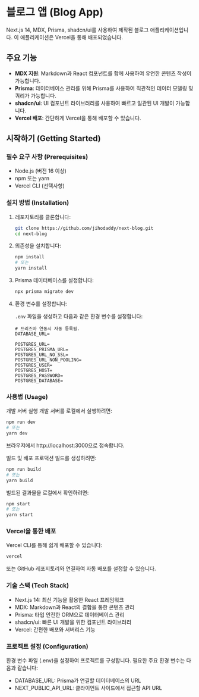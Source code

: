 # 블로그 앱 (Blog App)

Next.js 14, MDX, Prisma, shadcn/ui를 사용하여 제작된 블로그 애플리케이션입니다. 이 애플리케이션은 Vercel을 통해 배포되었습니다.

## 주요 기능
- **MDX 지원**: Markdown과 React 컴포넌트를 함께 사용하여 유연한 콘텐츠 작성이 가능합니다.
- **Prisma**: 데이터베이스 관리를 위해 Prisma를 사용하여 직관적인 데이터 모델링 및 쿼리가 가능합니다.
- **shadcn/ui**: UI 컴포넌트 라이브러리를 사용하여 빠르고 일관된 UI 개발이 가능합니다.
- **Vercel 배포**: 간단하게 Vercel을 통해 배포할 수 있습니다.

## 시작하기 (Getting Started)

### 필수 요구 사항 (Prerequisites)
- Node.js (버전 16 이상)
- npm 또는 yarn
- Vercel CLI (선택사항)

### 설치 방법 (Installation)

1. 레포지토리를 클론합니다:

    ```bash
    git clone https://github.com/jihodaddy/next-blog.git
    cd next-blog
    ```

2. 의존성을 설치합니다:

    ```bash
    npm install
    # 또는
    yarn install
    ```

3. Prisma 데이터베이스를 설정합니다:
    ```bash
    npx prisma migrate dev
    ```

4. 환경 변수를 설정합니다:

    `.env` 파일을 생성하고 다음과 같은 환경 변수를 설정합니다:
    ```env
    # 프리즈마 연동시 자동 등록됨.
    DATABASE_URL=

    POSTGRES_URL=
    POSTGRES_PRISMA_URL=
    POSTGRES_URL_NO_SSL=
    POSTGRES_URL_NON_POOLING=
    POSTGRES_USER=
    POSTGRES_HOST=
    POSTGRES_PASSWORD=
    POSTGRES_DATABASE=
    ```
### 사용법 (Usage)
개발 서버 실행
개발 서버를 로컬에서 실행하려면:

```bash
npm run dev
# 또는
yarn dev
```
브라우저에서 http://localhost:3000으로 접속합니다.

빌드 및 배포
프로덕션 빌드를 생성하려면:

```bash
npm run build
# 또는
yarn build
```
빌드된 결과물을 로컬에서 확인하려면:

```bash
npm start
# 또는
yarn start
```

### Vercel을 통한 배포

Vercel CLI를 통해 쉽게 배포할 수 있습니다:

```bash
vercel
```
또는 GitHub 레포지토리와 연결하여 자동 배포를 설정할 수 있습니다.

### 기술 스택 (Tech Stack)
- Next.js 14: 최신 기능을 활용한 React 프레임워크
- MDX: Markdown과 React의 결합을 통한 콘텐츠 관리
- Prisma: 타입 안전한 ORM으로 데이터베이스 관리
- shadcn/ui: 빠른 UI 개발을 위한 컴포넌트 라이브러리
- Vercel: 간편한 배포와 서버리스 기능

### 프로젝트 설정 (Configuration)
환경 변수 파일 (.env)을 설정하여 프로젝트를 구성합니다. 필요한 주요 환경 변수는 다음과 같습니다:

- DATABASE_URL: Prisma가 연결할 데이터베이스의 URL
- NEXT_PUBLIC_API_URL: 클라이언트 사이드에서 접근할 API URL